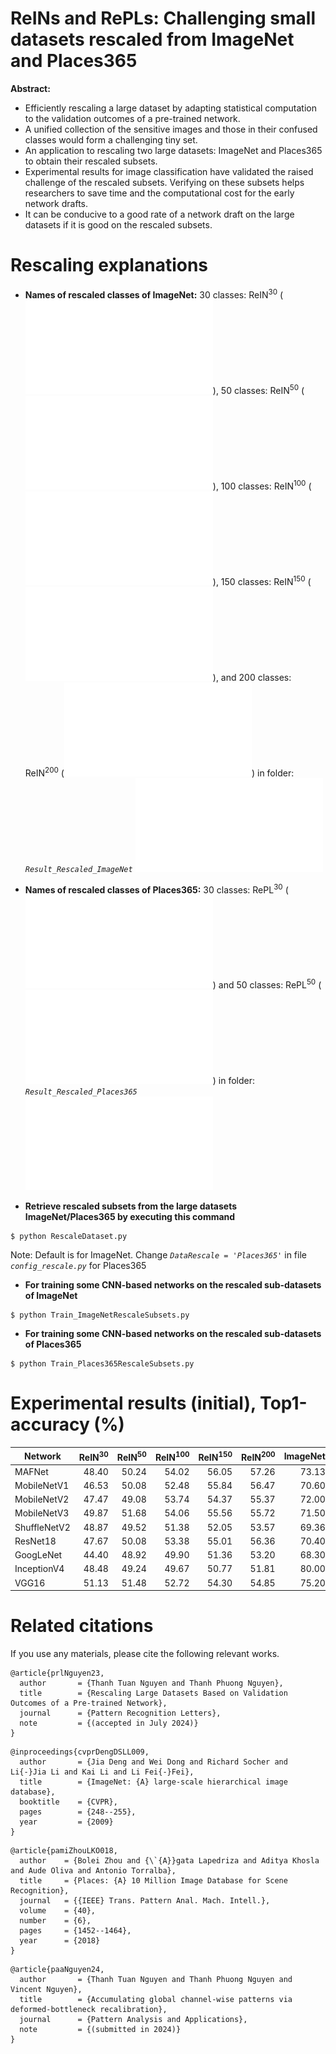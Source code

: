 # ReINs and RePLs: Challenging small datasets rescaled from ImageNet and Places365
**Abstract:**

* Efficiently rescaling a large dataset by adapting statistical
computation to the validation outcomes of a pre-trained network.
* A unified collection of the sensitive images and those in
their confused classes would form a challenging tiny set.
* An application to rescaling two large datasets: ImageNet
and Places365 to obtain their rescaled subsets.
* Experimental results for image classification have validated
the raised challenge of the rescaled subsets. Verifying on
these subsets helps researchers to save time and the computational
cost for the early network drafts.
* It can be conducive to a good rate of a network draft on the
large datasets if it is good on the rescaled subsets.
# Rescaling explanations
* **Names of rescaled classes of ImageNet:** 30 classes: ReIN<sup>30</sup> (![ReIN30.txt](Result_Rescaled_ImageNet/ReIN30.txt)), 50 classes: ReIN<sup>50</sup> (![ReIN50.txt](Result_Rescaled_ImageNet/ReIN50.txt)), 100 classes: ReIN<sup>100</sup> (![ReIN100.txt](Result_Rescaled_ImageNet/ReIN100.txt)), 150 classes: ReIN<sup>150</sup> (![ReIN150.txt](Result_Rescaled_ImageNet/ReIN150.txt)), and 200 classes: ReIN<sup>200</sup> (![ReIN200.txt](Result_Rescaled_ImageNet/ReIN200.txt)) in folder: *`Result_Rescaled_ImageNet`*
![List of rescaled subsets of ImageNet (pdf)](Result_Rescaled_ImageNet/Rescaled_Subsets_ImageNet.pdf)
* **Names of rescaled classes of Places365:** 30 classes: RePL<sup>30</sup> (![RePL30.txt](Result_Rescaled_Places365/RePL30.txt)) and 50 classes: RePL<sup>50</sup> (![RePL50.txt](Result_Rescaled_Places365/RePL50.txt)) in folder: *`Result_Rescaled_Places365`*
![List of rescaled subsets of Places365 (pdf)](Result_Rescaled_Places365/Rescaled_Subsets_Places365.pdf) 

* **Retrieve rescaled subsets from the large datasets ImageNet/Places365 by executing this command**
```
$ python RescaleDataset.py
```
Note: Default is for ImageNet. Change *`DataRescale = 'Places365'`* in file *`config_rescale.py`* for Places365

* **For training some CNN-based networks on the rescaled sub-datasets of ImageNet**
```
$ python Train_ImageNetRescaleSubsets.py
```
* **For training some CNN-based networks on the rescaled sub-datasets of Places365**
```
$ python Train_Places365RescaleSubsets.py
```
# Experimental results (initial), Top1-accuracy (%)
|Network|ReIN<sup>30</sup>|ReIN<sup>50</sup>|ReIN<sup>100</sup>|ReIN<sup>150</sup>|ReIN<sup>200</sup>|ImageNet|RePL<sup>30</sup>|RePL<sup>50</sup>|Places365
| ------------- | -------------: |-------------: | -------------: |-------------: | -------------: |-------------: | -------------: |-------------: | -------------: |
|MAFNet|48.40|50.24|54.02|56.05|57.26|73.13|52.57|52.50|55.15|
|MobileNetV1|46.53|50.08|52.48|55.84|56.47|70.60|51.53|50.28|53.50|
|MobileNetV2|47.47|49.08|53.74|54.37|55.37|72.00|52.67|52.02|52.19|
|MobileNetV3|49.87|51.68|54.06|55.56|55.72|71.50|52.33|51.68|53.53|
|ShuffleNetV2|48.87|49.52|51.38|52.05|53.57|69.36|50.97|51.12|50.80|
|ResNet18|47.67|50.08|53.38|55.01|56.36|70.40|51.30|52.28|54.43|
|GoogLeNet|44.40|48.92|49.90|51.36|53.20|68.30|50.80|50.62|53.63|
|InceptionV4|48.48|49.24|49.67|50.77|51.81|80.00|49.34|50.00|51.92|
|VGG16|51.13|51.48|52.72|54.30|54.85|75.20|52.50|52.24|55.24|
# Related citations
If you use any materials, please cite the following relevant works.
```
@article{prlNguyen23,
  author       = {Thanh Tuan Nguyen and Thanh Phuong Nguyen},
  title        = {Rescaling Large Datasets Based on Validation Outcomes of a Pre-trained Network},
  journal      = {Pattern Recognition Letters},
  note         = {(accepted in July 2024)}
}
```

```
@inproceedings{cvprDengDSLL009,
  author       = {Jia Deng and Wei Dong and Richard Socher and Li{-}Jia Li and Kai Li and Li Fei{-}Fei},
  title        = {ImageNet: {A} large-scale hierarchical image database},
  booktitle    = {CVPR},
  pages        = {248--255},  
  year         = {2009}
}
```

```
@article{pamiZhouLKO018,
  author    = {Bolei Zhou and {\`{A}}gata Lapedriza and Aditya Khosla and Aude Oliva and Antonio Torralba},
  title     = {Places: {A} 10 Million Image Database for Scene Recognition},
  journal   = {{IEEE} Trans. Pattern Anal. Mach. Intell.},
  volume    = {40},
  number    = {6},
  pages     = {1452--1464},
  year      = {2018}
}
```

```
@article{paaNguyen24,
  author       = {Thanh Tuan Nguyen and Thanh Phuong Nguyen and Vincent Nguyen},
  title        = {Accumulating global channel-wise patterns via deformed-bottleneck recalibration},
  journal      = {Pattern Analysis and Applications},
  note         = {(submitted in 2024)}
}
```

